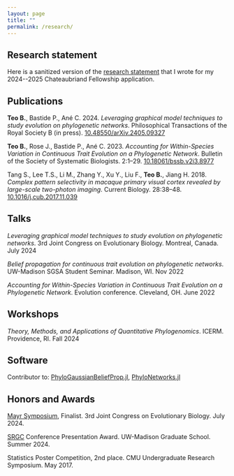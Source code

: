 ```yaml
---
layout: page
title: ""
permalink: /research/
---
```


## Research statement
Here is a sanitized version of the [research statement](/files/research_statement.pdf)
that I wrote for my 2024--2025 Chateaubriand Fellowship application.

## Publications
**Teo B.**, Bastide P., Ané C. 2024. *Leveraging graphical model techniques to study evolution on phylogenetic networks*. Philosophical Transactions of the Royal Society B (in press). [10.48550/arXiv.2405.09327](https://doi.org/10.48550/arXiv.2405.09327)

**Teo B.**, Rose J., Bastide P., Ané C. 2023. *Accounting for Within-Species Variation in Continuous Trait Evolution on a Phylogenetic Network*. Bulletin of the Society of Systematic Biologists. 2:1–29. [10.18061/bssb.v2i3.8977](https://doi.org/10.18061/bssb.v2i3.8977)

Tang S., Lee T.S., Li M., Zhang Y., Xu Y., Liu F., **Teo B.**, Jiang H. 2018. *Complex pattern selectivity in macaque primary visual cortex revealed by large-scale two-photon imaging*. Current Biology. 28:38–48. [10.1016/j.cub.2017.11.039](https://doi.org/10.1016/j.cub.2017.11.039)

## Talks
*Leveraging graphical model techniques to study evolution on phylogenetic networks*. 3rd Joint Congress on Evolutionary Biology. Montreal, Canada. July 2024

*Belief propagation for continuous trait evolution on phylogenetic networks*. UW-Madison SGSA Student Seminar. Madison, WI. Nov 2022

*Accounting for Within-Species Variation in Continuous Trait Evolution on a Phylogenetic Network*. Evolution conference. Cleveland, OH. June 2022

## Workshops
*Theory, Methods, and Applications of Quantitative Phylogenomics*. ICERM. Providence, RI. Fall 2024

## Software
Contributor to: [PhyloGaussianBeliefProp.jl](https://github.com/JuliaPhylo/PhyloGaussianBeliefProp.jl), [PhyloNetworks.jl](https://github.com/JuliaPhylo/PhyloNetworks.jl)

## Honors and Awards
[Mayr Symposium](https://www.systbio.org/ernst-mayr-award.html), Finalist. 3rd Joint Congress on Evolutionary Biology. July 2024.

[SRGC](https://grad.wisc.edu/funding/grants-competition/) Conference Presentation Award. UW-Madison Graduate School. Summer 2024.

Statistics Poster Competition, 2nd place. CMU Undergraduate Research Symposium. May 2017.